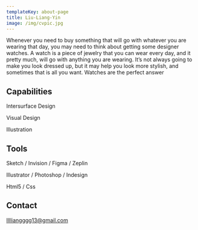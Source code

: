 ```yaml
---
templateKey: about-page
title: Liu-Liang-Yin
image: /img/cvpic.jpg
---
```

Whenever you need to buy something that will go with whatever you are wearing that day, you may need to think about getting some designer watches. A watch is a piece of jewelry that you can wear every day, and it pretty much, will go with anything you are wearing. It’s not always going to make you look dressed up, but it may help you look more stylish, and sometimes that is all you want. Watches are the perfect answer 

## Capabilities

Intersurface Design

Visual Design

Illustration

## Tools

Sketch / Invision / Figma / Zeplin 

Illustrator / Photoshop / Indesign

Html5 / Css

## Contact

lllliangggg13@gmail.com
